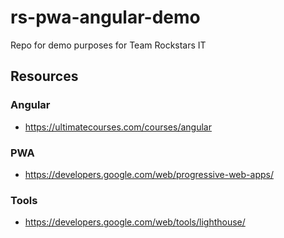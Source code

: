 # rs-pwa-angular-demo
Repo for demo purposes for Team Rockstars IT


## Resources

### Angular
- https://ultimatecourses.com/courses/angular

### PWA
- https://developers.google.com/web/progressive-web-apps/

### Tools
- https://developers.google.com/web/tools/lighthouse/
